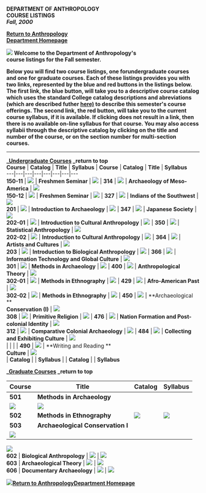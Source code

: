 **DEPARTMENT OF ANTHROPOLOGY**  
**COURSE LISTINGS**  
**_Fall, 2000_**

**[Return to Anthropology](index.html)**  
**[Department Homepage](index.html)**

![](bluline.jpg) **Welcome to the Department of Anthropology's**  
**course listings for the Fall semester.**

**Below you will find two course listings, one forundergraduate courses and
one for graduate courses.  Each of these listings provides you with two links,
represented by the blue and red buttons in the listings below.  The first
link, the blue button, will take you to a descriptive course catalog which
uses the standard College catalog descriptions and abreviations (which are
described futher [here)](http://warthog.cc.wm.edu/CAS/CourseDescriptions.html)
to describe this semester's course offerings.  The second link, the red
button, will take you to the current  course syllabus, if it is available.  If
clicking does not result in a link, then there is no available on-line
syllabus for that course.   You may also access syllabii through the
descriptive catalog by clicking on the title and number of the course, or on
the section number for multi-section courses.**

* * *

**_[Undergraduate
Courses](http://warthog.cc.wm.edu/CAS/anthropology/undergradcat/index.html)
_return to top**  
  **Course** | **Catalog** |  **Title** |  **Syllabus** |  **Course** |
**Catalog** |  **Title** |  **Syllabus**  
---|---|---|---|---|---|---|---  
**150-11** | [![](button1.gif)](undergradcat/index.html#150) |  **Freshmen
Seminar** |  ![](Button2.gif) |    **314** |
[![](button1.gif)](undergradcat/index.html#314) |  **Archaeology of Meso-
America** |  ![](Button2.gif)  
**150-12** | [![](button1.gif)](undergradcat/index.html#150) |  **Freshmen
Seminar** |  ![](Button2.gif) |  **327** |
[![](button1.gif)](undergradcat/index.html#327) |  **Indians of the
Southwest** |  ![](Button2.gif)  
  **201** | [![](button1.gif)](undergradcat/index.html#201) |  **Introduction
to Archaeology** |  ![](Button2.gif) |  **347** |
[![](button1.gif)](undergradcat/index.html#347) |  **Japanese Society** |
[![](Button2.gif)](Syllabii/anth347.html)  
  **202-01** | [![](button1.gif)](undergradcat/index.html#202) |
**Introduction to Cultural Anthropology** |  ![](Button2.gif) |  **350** |
[![](button1.gif)](Undergradcat/index.html#350) |  **Statistical
Anthropology** |  ![](Button2.gif)  
**202-02** | [![](button1.gif)](undergradcat/index.html#202) |  **Introduction
to Cultural Anthropology** |  ![](Button2.gif) |  **364** | ![](button1.gif) |
**Artists and Cultures** |  [![](Button2.gif)](Syllabii/anth364.html)  
**203** | [![](button1.gif)](undergradcat/index.html#203) |  **Introduction to
Biological Anthropology** |  ![](Button2.gif) |  **366** | ![](button1.gif) |
**Information Technology and Global Culture** |
[![](Button2.gif)](Syllabii/anth366.html)  
**301** | [![](button1.gif)](undergradcat/index.html#301) |  **Methods in
Archaeology** |  ![](Button2.gif) |  **400** |
[![](button1.gif)](undergradcat/index.html#400) |  **Anthropological Theory**
|  ![](Button2.gif)  
**302-01** | [![](button1.gif)](undergradcat/index.html#302) |  **Methods in
Ethnography** |  [![](Button2.gif)](Syllabii/anth302r.html) |  **429** |
[![](button1.gif)](Undergradcat/index.html#429) |  **Afro-American Past** |
[![](Button2.gif)](Syllabii/anth429.html)  
**302-02** | [![](button1.gif)](undergradcat/index.html#302) |  **Methods in
Ethnography** |  ![](Button2.gif) |  **450** |
[![](button1.gif)](undergradcat/index.html#303) |  **Archaeological  **  
**Conservation (I)** |  [![](Button2.gif)](Syllabii/anth450.html)  
**308** | [![](button1.gif)](Undergradcat/index.html#308) |  **Primitive
Religion** |  ![](Button2.gif) |  **476** | ![](button1.gif) |  **Nation
Formation and Post-colonial Identity** |  ![](Button2.gif)  
**312** | [![](button1.gif)](undergradcat/index.html#312) |  **Comparative
Colonial Archaeology** |  ![](Button2.gif) |  **484** |
[![](button1.gif)](Undergradcat/index.html#484) |  **Collecting and Exhibiting
Culture** |  [![](Button2.gif)](Syllabii/anth484.html)  
  |  |   |   |  **490** | [![](button1.gif)](Undergradcat/index.html#490) |
**Writing and Reading  **  
**Culture** |  [![](Button2.gif)](Syllabii/anth490.html)  
  | **Catalog** |    |  **Syllabus** |    | **Catalog** |    |  **Syllabus**  
  
**_[Graduate
Courses](http://warthog.cc.wm.edu/CAS/anthropology/gradcat/index.html)
_return to top**  
    
  **Course** |  **Title** |  **Catalog** |  **Syllabus**  
---|---|---|---  
**501** |  **Methods in Archaeology** |
[![](blubt12.gif)](GRADCAT/index.html#moa) |  ![](redbt12.gif)  
**502** |  **Methods in Ethnography** |  ![](blubt12.gif) |  ![](redbt12.gif)  
**503** |  **Archaeological Conservation I** |
[![](blubt12.gif)](GRADCAT/index.html#503) |
[![](redbt12.gif)](../Syllabii/anth503.html)  
**602** |  **Biological Anthropology** |  ![](blubt12.gif) |  ![](redbt12.gif)  
**603** |  **Archaeological Theory** |  ![](blubt12.gif) |  ![](redbt12.gif)  
**606** |  **Documentary Archaeology** |
[![](blubt12.gif)](GRADCAT/index.html#DOC) |  ![](redbt12.gif)  
  
[![](smlmask.JPG)](index.html)**[Return to AnthropologyDepartment
Homepage](index.html)**

